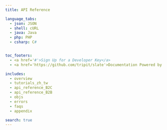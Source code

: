 ```yaml
---
title: API Reference

language_tabs:
  - json: JSON
  - shell: cURL
  - java: Java
  - php: PHP
  - csharp: C#


toc_footers:
  - <a href='#'>Sign Up for a Developer Key</a>
  - <a href='https://github.com/tripit/slate'>Documentation Powered by Slate</a>

includes:
  - overview
  - tutorials_zh_tw
  - api_reference_B2C
  - api_reference_B2B
  - objs
  - errors
  - faqs
  - appendix

search: true
---
```


